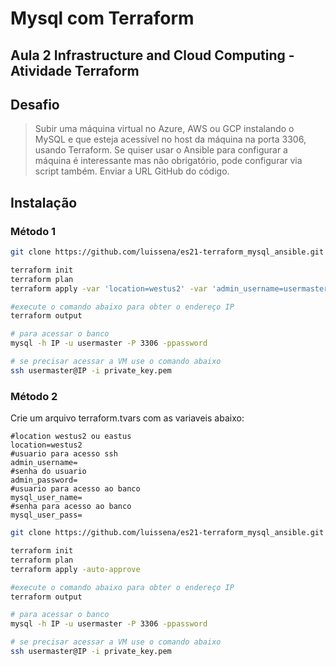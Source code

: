 # Mysql com Terraform
## Aula 2 Infrastructure and Cloud Computing - Atividade Terraform

## Desafio

> Subir uma máquina virtual no Azure, AWS ou GCP instalando o MySQL e que esteja acessível no host da máquina na porta 3306, usando Terraform. 
Se quiser usar o Ansible para configurar a máquina é interessante mas não obrigatório, pode configurar via script também. 
Enviar a URL GitHub do código.

## Instalação
### Método 1
```sh 
git clone https://github.com/luissena/es21-terraform_mysql_ansible.git && cd es21-terraform_mysql_ansible

terraform init
terraform plan
terraform apply -var 'location=westus2' -var 'admin_username=usermaster' -var 'admin_password=password' -var 'mysql_user_name=usermaster' -var 'mysql_user_pass=password' -auto-approve

#execute o comando abaixo para obter o endereço IP
terraform output

# para acessar o banco
mysql -h IP -u usermaster -P 3306 -ppassword

# se precisar acessar a VM use o comando abaixo
ssh usermaster@IP -i private_key.pem
```

### Método 2
Crie um arquivo terraform.tvars com as variaveis abaixo:

```
#location westus2 ou eastus
location=westus2
#usuario para acesso ssh
admin_username=
#senha do usuario
admin_password=
#usuario para acesso ao banco
mysql_user_name=
#senha para acesso ao banco
mysql_user_pass=
```

```sh 
git clone https://github.com/luissena/es21-terraform_mysql_ansible.git && cd es21-terraform_mysql_ansible

terraform init
terraform plan
terraform apply -auto-approve

#execute o comando abaixo para obter o endereço IP
terraform output

# para acessar o banco
mysql -h IP -u usermaster -P 3306 -ppassword

# se precisar acessar a VM use o comando abaixo
ssh usermaster@IP -i private_key.pem
```
